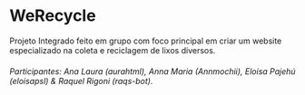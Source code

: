 # WeRecycle
Projeto Integrado feito em grupo com foco principal em criar um website especializado na coleta e reciclagem de lixos diversos. 

###### Participantes: Ana Laura (aurahtml), Anna Maria (Annmochii), Eloisa Pajehú (eloisapsl) & Raquel Rigoni (raqs-bot).
